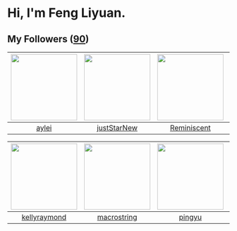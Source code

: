 # Hi, I'm Feng Liyuan.

## My Followers ([90](https://github.com/SunRunAway?tab=followers))

| <img src="https://avatars.githubusercontent.com/u/18556593?v=4" width="150" height="150" /> | <img src="https://avatars.githubusercontent.com/u/18233711?v=4" width="150" height="150" /> | <img src="https://avatars.githubusercontent.com/u/41809508?v=4" width="150" height="150" /> | <img src="https://avatars.githubusercontent.com/u/29295553?v=4" width="150" height="150" /> |
| :-----------------------------------------------------------------------------------------: | :-----------------------------------------------------------------------------------------: | :-----------------------------------------------------------------------------------------: | :-----------------------------------------------------------------------------------------: |
|                              [aylei](https://github.com/aylei)                              |                        [justStarNew](https://github.com/justStarNew)                        |                        [Reminiscent](https://github.com/Reminiscent)                        |                       [gingerkidney](https://github.com/gingerkidney)                       |

| <img src="https://avatars.githubusercontent.com/u/58126365?v=4" width="150" height="150" /> | <img src="https://avatars.githubusercontent.com/u/35601156?v=4" width="150" height="150" /> | <img src="https://avatars.githubusercontent.com/u/1907938?v=4" width="150" height="150" /> | <img src="https://avatars.githubusercontent.com/u/42286315?v=4" width="150" height="150" /> |
| :-----------------------------------------------------------------------------------------: | :-----------------------------------------------------------------------------------------: | :----------------------------------------------------------------------------------------: | :-----------------------------------------------------------------------------------------: |
|                       [kellyraymond](https://github.com/kellyraymond)                       |                        [macrostring](https://github.com/macrostring)                        |                             [pingyu](https://github.com/pingyu)                            |                         [wxning1107](https://github.com/wxning1107)                         |